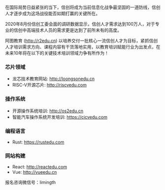 
在国际局势日益紧张的当下，信创将成为当前信息化战争最坚固的一道防线，信创人才逐步成为这场战役能否如期打赢的关键所在。 

2020年8月份信创工委会面的调研数据显示，信创人才需求达到100万人，对于专业的信创中高端技术人员的需求更是达到了前所未有的高度。  

阿图教育 (<http://r2edu.cn>) 以培养交付一批核心一流信创人才为目标，紧抓信创人才培训需求方向、课程内容有干货落地实用，以教育培训赋能行业为出发点，在未来10年将在以下的关键技术培训领域力争有所作为！

### 芯片领域
* 龙芯技术教育网站: <http://loongsonedu.cn>
* RISC-V开源芯片: <http://riscvedu.com>

### 操作系统
* 开源操作系统培训: <http://os2edu.cn>
* 智能汽车操作系统开发培训: <https://cicvedu.com>

### 编程语言
* Rust: <https://rustedu.com>

### 网站构建
* React: <http://reactedu.com>
* Vue: <http://vueedu.cn>

报名咨询微信号：limingth
